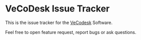 # VeCoDesk Issue Tracker

This is the issue tracker for the [VeCodesk](https://vecodesk.com) Software. 

Feel free to open feature request, report bugs or ask questions.

